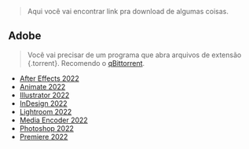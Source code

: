 > Aqui você vai encontrar link pra download de algumas coisas.

## Adobe
> Você vai precisar de um programa que abra arquivos de extensão {.torrent}. Recomendo o [qBittorrent](https://www.qbittorrent.org/download.php).
- [After Effects 2022](https://drive.google.com/file/d/1Z0bys3_ZMisMtF6vMZRjiRiCMbHE2bQl/view?usp=sharing)
- [Animate 2022](https://drive.google.com/file/d/1s8LihiDZXP7uHzjses1wivze265b1F6q/view?usp=sharing)
- [Illustrator 2022](https://drive.google.com/file/d/1BiB0hHP8RSNdnQMuWnyb5C4MaBq2nhma/view?usp=sharing)
- [InDesign 2022](https://drive.google.com/file/d/1Pk5K2-m8iNLIm1NkuhzQWxoy1Iwo6Hl8/view?usp=sharing)
- [Lightroom 2022](https://drive.google.com/file/d/1Pk5K2-m8iNLIm1NkuhzQWxoy1Iwo6Hl8/view?usp=sharing)
- [Media Encoder 2022](https://drive.google.com/file/d/1nbV77V-WJ-04wsNMiiQHXO5q48e7IkWH/view?usp=sharing)
- [Photoshop 2022](https://drive.google.com/file/d/1Tcwo1C5xLqaA81-nh_RvTsP1pHyLov4R/view?usp=sharing)
- [Premiere 2022](https://drive.google.com/file/d/1rLhj39iuyfhSlrGSoskj1WQYabKxqLNj/view?usp=sharing)
